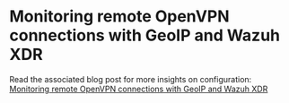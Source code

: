 # Monitoring remote OpenVPN connections with GeoIP and Wazuh XDR

Read the associated blog post for more insights on configuration:
[Monitoring remote OpenVPN connections with GeoIP and Wazuh XDR](https://wazuh.com/blog/monitoring-remote-openvpn-connections-with-geoip-and-wazuh-xdr/)
